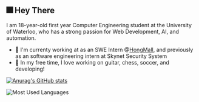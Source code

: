 ## 🎆 Hey There 

I am 18-year-old first year Computer Engineering student at the University of Waterloo, who has a strong passion for Web Development, AI, and automation. 
  * 💼 I'm currenty working at as an SWE Intern @[HongMall](https://www.hongmall.com/index.php/en/home-english-2/), and previously as an software engineering intern at Skynet Security System
  * 🌱 In my free time, I love working on guitar, chess, soccer, and developing! 

[![Anurag's GitHub stats](https://github-readme-stats.vercel.app/api?username=anuraghazra)](https://github.com/yanxue06/github-readme-stats)

![Most Used Languages](https://github-readme-stats.vercel.app/api/top-langs/?username=yanxue06&hide=jupyter%20notebook&layout=compact&theme=dark)

